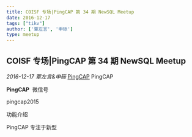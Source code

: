 ```yaml
---
title: COISF 专场|PingCAP 第 34 期 NewSQL Meetup
date: 2016-12-17
tags: ["tikv"]
author: ['覃左言', '申砾']
type: meetup
---
```


## COISF 专场|PingCAP 第 34 期 NewSQL Meetup

*2016-12-17* *覃左言&申砾* [PingCAP](##)
PingCAP

**PingCAP** ![]()
微信号

pingcap2015

功能介绍

PingCAP 专注于新型